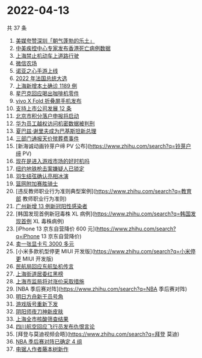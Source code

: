 # 2022-04-13

共 37 条

<!-- BEGIN -->
<!-- 最后更新时间 Wed Apr 13 2022 21:25:19 GMT+0800 (China Standard Time) -->

1. [美媒夸赞深圳「朝气蓬勃的乐土」](https://www.zhihu.com/search?q=美媒夸赞深圳)
1. [中美疾控中心专家发布香港死亡病例数据](https://www.zhihu.com/search?q=香港新冠死亡病例数据)
1. [上海禁止机动车上道路行驶](https://www.zhihu.com/search?q=上海疫情防控)
1. [微信农场](https://www.zhihu.com/search?q=微信农场)
1. [诺亚之心手游上线](https://www.zhihu.com/search?q=诺亚之心)
1. [2022 年法国总统大选](https://www.zhihu.com/search?q=法国总统第一轮大选)
1. [上海新增本土确诊 1189 例](https://www.zhihu.com/search?q=上海新增)
1. [星巴克回应喝出咖啡机零件](https://www.zhihu.com/search?q=星巴克回应喝出咖啡机零件)
1. [vivo X Fold 折叠屏手机发布](https://www.zhihu.com/search?q=vivo折叠屏手机)
1. [支持上市公司发展 12 条](https://www.zhihu.com/search?q=支持上市公司发展12条)
1. [北京市积分落户申报将启动](https://www.zhihu.com/search?q=北京市积分落户申报)
1. [华为员工越权访问机密数据被判刑](https://www.zhihu.com/search?q=华为员工)
1. [夏巴兹·谢里夫成为巴基斯坦新总理](https://www.zhihu.com/search?q=巴基斯坦总理选举)
1. [三部门通报天价殡葬费事件](https://www.zhihu.com/search?q=天价殡葬费)
1. [新海诚动画铃芽户缔 PV 公布](https://www.zhihu.com/search?q=铃芽户缔 PV)
1. [现在是进入游戏市场的好时机吗](https://www.zhihu.com/search?q=游戏市场)
1. [纽约地铁枪击案嫌疑人已锁定](https://www.zhihu.com/search?q=纽约地铁枪击案)
1. [羽生结弦确认亮相冰演](https://www.zhihu.com/search?q=羽生结弦确认亮相冰演)
1. [篮网附加赛胜骑士](https://www.zhihu.com/search?q=篮网附加赛)
1. [违反教师职业行为准则典型案例](https://www.zhihu.com/search?q=教育部 教师职业行为准则)
1. [广州新增 13 例新冠阳性感染者](https://www.zhihu.com/search?q=广州疫情)
1. [韩国发现首例新冠毒株 XL 病例](https://www.zhihu.com/search?q=韩国发现首例 XL 毒株病例)
1. [iPhone 13 京东自营降价 600 元](https://www.zhihu.com/search?q=iPhone 13 京东自营降价)
1. [卖一张显卡亏 3000 多元](https://www.zhihu.com/search?q=卖一张显卡亏3000)
1. [小米多款机型停更 MIUI 开发版](https://www.zhihu.com/search?q=小米停更 MIUI 开发版)
1. [民航局回应东航坠机传言](https://www.zhihu.com/search?q=民航局回应传言)
1. [上海街道居委红黑榜](https://www.zhihu.com/search?q=上海防疫)
1. [上海市监局将对涨价采取措施](https://www.zhihu.com/search?q=上海市监管局)
1. [NBA 季后赛对阵](https://www.zhihu.com/search?q=NBA 季后赛对阵)
1. [明日方舟新干员号角](https://www.zhihu.com/search?q=明日方舟)
1. [游戏版号重新下发](https://www.zhihu.com/search?q=游戏版号重新下发)
1. [阴阳师夜刀神新皮肤](https://www.zhihu.com/search?q=夜刀神新皮肤残幕戏尽)
1. [上海全市核酸筛查结果](https://www.zhihu.com/search?q=上海全市核酸筛查结果)
1. [四川航空回应飞行员发布仇恨言论](https://www.zhihu.com/search?q=四川航空回应)
1. [拜登与莫迪视频会晤](https://www.zhihu.com/search?q=拜登 莫迪)
1. [NBA 季后赛对阵已确定 4 组](https://www.zhihu.com/search?q=NBA季后赛对阵)
1. [电锯人作者藤本树新作](https://www.zhihu.com/search?q=藤本树新作)

<!-- END -->
